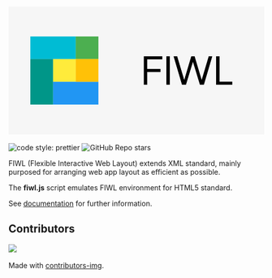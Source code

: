 ![](FIWL_banner.png)

![code style: prettier](https://img.shields.io/badge/code_style-prettier-ff69b4.svg?style=flat)
![GitHub Repo stars](https://img.shields.io/github/stars/fiwl-js/fiwl-js)

FIWL (Flexible Interactive Web Layout) extends XML standard, mainly purposed for arranging web app layout as efficient as possible.

The **fiwl.js** script emulates FIWL environment for HTML5 standard.

See [documentation](https://fiwl-js.github.io/docs/) for further information.

## Contributors

<a href="https://github.com/fiwl-js/fiwl-js/graphs/contributors">
  <img src="https://contributors-img.web.app/image?repo=fiwl-js/fiwl-js" />
</a>

Made with [contributors-img](https://contributors-img.web.app).
